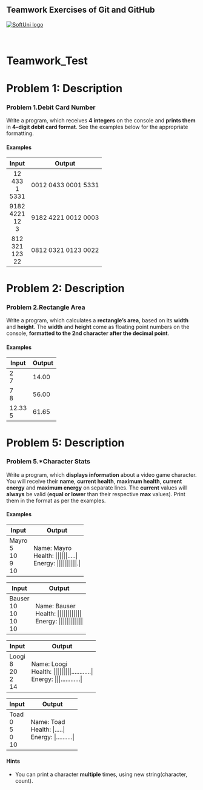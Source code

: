 ## Teamwork Exercises of Git and GitHub

<a href="https://softuni.bg/trainings/resources/officedocument/29648/team-exercise-problem-descriptions-software-technologies-march-2018" rel="GitandGitHub-Teamwork">  ![SoftUni logo][logo] <a/>

[logo]: http://innovationstarterbox.bg/wp-content/uploads/2016/05/Softuni_logo_trasparent.png "Logo Title Text 2"


<br/>

# Teamwork_Test

# Problem 1: Description
### Problem 1.**Debit Card Number**

Write a program, which receives **4 integers** on the
console and **prints them** in **4-digit debit card format**. See the examples below for the appropriate formatting.

#### **Examples**

|          Input            |         Output         |
|:-------------------------:|:----------------------:|
| 12<br/>433<br/>1<br/>5331 | 0012 0433 0001 5331    |
| 9182<br/>4221<br/>12<br/>3| 9182 4221 0012 0003    |
| 812<br/>321<br/>123<br/>22| 0812 0321 0123 0022    |


# Problem 2: Description
### Problem 2.**Rectangle Area**

Write a program, which calculates a **rectangle’s area**, based on its **width** and **height**. The **width** and **height** come as floating point numbers on the console, **formatted to the 2nd character after the decimal point**.

#### **Examples**

|    Input      |    Output    |
|---------------|--------------|
|  2<br/>7      | 14.00        |
|  7<br/>8      | 56.00        |
|  12.33<br/>5  | 61.65        |

# Problem 5: Description
### Problem 5.**\*Character Stats**

Write a program, which **displays information** about a video game character. You will receive their **name**, **current health**, **maximum health**, **current energy** and **maximum energy** on separate lines. The **current** values will **always** be valid (**equal or lower** than their respective **max** values). Print them in the format as per the examples.

#### **Examples**

|                Input                 |                                 Output                                              |
|--------------------------------------|-------------------------------------------------------------------------------------|
|    Mayro<br/>5<br/>10<br/>9<br/>10   |    Name: Mayro<br/>Health: \|\|\|\|\|\|.....\|<br/>Energy: \|\|\|\|\|\|\|\|\|\|.\|  |


|                Input                    |                           Output                                                           |
|-----------------------------------------|--------------------------------------------------------------------------------------------|
|    Bauser<br/>10<br/>10<br/>10<br/>10   |   Name: Bauser<br/>Health: \|\|\|\|\|\|\|\|\|\|\|\|<br/>Energy: \|\|\|\|\|\|\|\|\|\|\|\|   |



|                Input                 |                                       Output                                                  |
|--------------------------------------|-----------------------------------------------------------------------------------------------|
|    Loogi<br/>8<br/>20<br/>2<br/>14   |   Name: Loogi<br/>Health: \|\|\|\|\|\|\|\|\|............\|<br/>Energy: \|\|\|............\|   |



|                Input               |                             Output                               |
|------------------------------------|------------------------------------------------------------------|
|    Toad<br/>0<br/>5<br/>0<br/>10   |    Name: Toad<br/>Health: \|.....\|<br/>Energy: \|..........\|   |

#### Hints
        
* You can print a character **multiple** times, using new string(character, count).


 